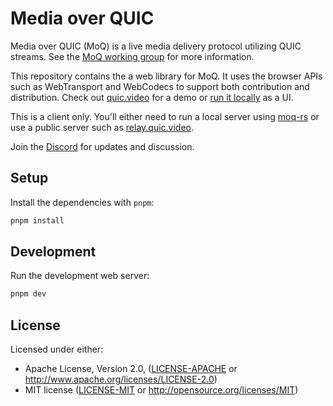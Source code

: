 # Media over QUIC

Media over QUIC (MoQ) is a live media delivery protocol utilizing QUIC streams.
See the [MoQ working group](https://datatracker.ietf.org/wg/moq/about/) for more information.

This repository contains the a web library for MoQ.
It uses the browser APIs such as WebTransport and WebCodecs to support both contribution and distribution.
Check out [quic.video](https://quic.video) for a demo or [run it locally](https://github.com/kixelated/quic.video) as a UI.

This is a client only.
You'll either need to run a local server using [moq-rs](https://github.com/kixelated/moq-rs) or use a public server such as [relay.quic.video](https://quic.video/relay).

Join the [Discord](https://discord.gg/FCYF3p99mr) for updates and discussion.

## Setup

Install the dependencies with `pnpm`:

```bash
pnpm install
```

## Development

Run the development web server:

```bash
pnpm dev
```

## License

Licensed under either:

-   Apache License, Version 2.0, ([LICENSE-APACHE](LICENSE-APACHE) or http://www.apache.org/licenses/LICENSE-2.0)
-   MIT license ([LICENSE-MIT](LICENSE-MIT) or http://opensource.org/licenses/MIT)
